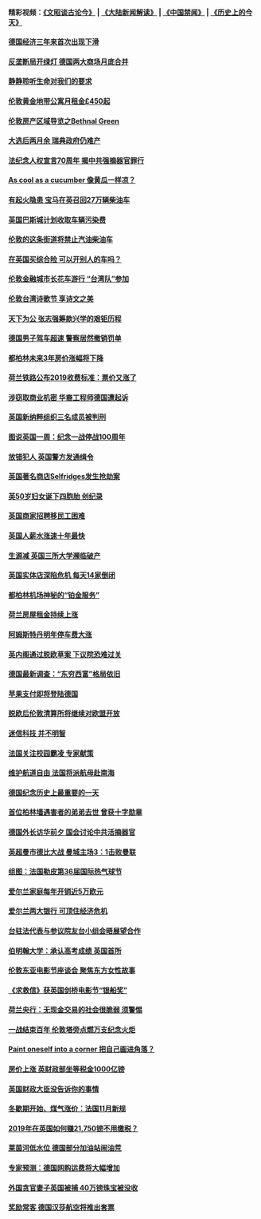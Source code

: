 #### 精彩视频：[《文昭谈古论今》](https://github.com/gfw-breaker/wenzhao/blob/master/README.md?t=11210331) | [《大陆新闻解读》](https://github.com/gfw-breaker/ntdtv-comedy/blob/master/README.md?t=11210331) | [《中国禁闻》](https://github.com/gfw-breaker/ntdtv-news/blob/master/README.md?t=11210331) | [《历史上的今天》](https://github.com/gfw-breaker/today-in-history/blob/master/README.md?t=11210331) 

#### [德国经济三年来首次出现下滑](../pages/nsc974/n10864011.md?t=11210331) 

#### [反垄断局开绿灯 德国两大商场月底合并](../pages/nsc974/n10864060.md?t=11210331) 

#### [静静聆听生命对我们的要求](../pages/nsc974/n10863738.md?t=11210331) 

#### [伦敦黄金地带公寓月租金£450起](../pages/nsc974/n10861788.md?t=11210331) 

#### [伦敦房产区域导览之Bethnal Green](../pages/nsc974/n10862184.md?t=11210331) 

#### [大选后两月余 瑞典政府仍难产](../pages/nsc974/n10861579.md?t=11210331) 

#### [法纪念人权宣言70周年 揭中共强摘器官罪行](../pages/nsc974/n10860106.md?t=11210331) 

#### [As cool as a cucumber 像黄瓜一样凉？](../pages/nsc974/n10859489.md?t=11210331) 

#### [有起火隐患 宝马在英召回27万辆柴油车](../pages/nsc974/n10859484.md?t=11210331) 

#### [英国巴斯城计划收取车辆污染费](../pages/nsc974/n10859479.md?t=11210331) 

#### [伦敦的这条街道将禁止汽油柴油车](../pages/nsc974/n10859470.md?t=11210331) 

#### [在英国买综合险 可以开别人的车吗？](../pages/nsc974/n10859464.md?t=11210331) 

#### [伦敦金融城市长花车游行 “台湾队”参加](../pages/nsc974/n10858774.md?t=11210331) 

#### [伦敦台湾诗歌节 享诗文之美](../pages/nsc974/n10858757.md?t=11210331) 

#### [天下为公 张志强筹款兴学的艰钜历程](../pages/nsc974/n10858732.md?t=11210331) 

#### [德国男子驾车超速 警察居然撤销罚单](../pages/nsc974/n10856259.md?t=11210331) 

#### [都柏林未来3年房价涨幅将下降](../pages/nsc974/n10856230.md?t=11210331) 

#### [荷兰铁路公布2019收费标准：票价又涨了](../pages/nsc974/n10856218.md?t=11210331) 

#### [涉窃取商业机密 华裔工程师德国遭起诉](../pages/nsc974/n10854819.md?t=11210331) 

#### [英国新纳粹组织三名成员被判刑](../pages/nsc974/n10854209.md?t=11210331) 

#### [图说英国一周：纪念一战停战100周年](../pages/nsc974/n10854258.md?t=11210331) 

#### [放错犯人 英国警方发通缉令](../pages/nsc974/n10854253.md?t=11210331) 

#### [英国著名商店Selfridges发生抢劫案](../pages/nsc974/n10854242.md?t=11210331) 

#### [英50岁妇女诞下四胞胎 创纪录](../pages/nsc974/n10854237.md?t=11210331) 

#### [英国商家招聘移民工困难](../pages/nsc974/n10854233.md?t=11210331) 

#### [英国人薪水涨速十年最快](../pages/nsc974/n10854228.md?t=11210331) 

#### [生源减 英国三所大学濒临破产](../pages/nsc974/n10854219.md?t=11210331) 

#### [英国实体店深陷危机 每天14家倒闭](../pages/nsc974/n10854195.md?t=11210331) 

#### [都柏林机场神秘的“铂金服务”](../pages/nsc974/n10853840.md?t=11210331) 

#### [荷兰房屋租金持续上涨](../pages/nsc974/n10853784.md?t=11210331) 

#### [阿姆斯特丹明年停车费大涨](../pages/nsc974/n10853736.md?t=11210331) 

#### [英内阁通过脱欧草案 下议院恐难过关](../pages/nsc974/n10852462.md?t=11210331) 

#### [德国最新调查：“东穷西富”格局依旧](../pages/nsc974/n10852268.md?t=11210331) 

#### [苹果支付即将登陆德国](../pages/nsc974/n10852246.md?t=11210331) 

#### [脱欧后伦敦清算所将继续对欧盟开放](../pages/nsc974/n10852082.md?t=11210331) 

#### [迷信科技 并不明智](../pages/nsc974/n10851197.md?t=11210331) 

#### [法国关注校园霸凌 专家献策](../pages/nsc974/n10851199.md?t=11210331) 

#### [维护航道自由 法国将派航母赴南海](../pages/nsc974/n10851001.md?t=11210331) 

#### [德国纪念历史上最重要的一天](../pages/nsc974/n10849304.md?t=11210331) 

#### [首位柏林墙遇害者的弟弟去世 曾获十字勋章](../pages/nsc974/n10849268.md?t=11210331) 

#### [德国外长访华前夕 国会讨论中共活摘器官](../pages/nsc974/n10848903.md?t=11210331) 

#### [英超曼市德比大战 曼城主场3：1击败曼联](../pages/nsc974/n10848899.md?t=11210331) 

#### [组图：法国勒皮第36届国际热气球节](../pages/nsc974/n10845459.md?t=11210331) 

#### [爱尔兰家庭每年开销近5万欧元](../pages/nsc974/n10844726.md?t=11210331) 

#### [爱尔兰两大银行 可顶住经济危机](../pages/nsc974/n10844706.md?t=11210331) 

#### [台驻法代表与参议院友台小组会晤展望合作](../pages/nsc974/n10843796.md?t=11210331) 

#### [伯明翰大学：承认高考成绩 英国首所](../pages/nsc974/n10843334.md?t=11210331) 

#### [伦敦东亚电影节座谈会 聚焦东方女性故事](../pages/nsc974/n10843306.md?t=11210331) 

#### [《求救信》获英国剑桥电影节“银船奖”](../pages/nsc974/n10842268.md?t=11210331) 

#### [荷兰央行：无现金交易的社会很脆弱 须警惕](../pages/nsc974/n10841150.md?t=11210331) 

#### [一战结束百年 伦敦塔旁点燃万支纪念火炬](../pages/nsc974/n10841092.md?t=11210331) 

#### [Paint oneself into a corner 把自己画进角落？](../pages/nsc974/n10841190.md?t=11210331) 

#### [房价上涨 英财政部坐等税金1000亿镑](../pages/nsc974/n10841187.md?t=11210331) 

#### [英国财政大臣没告诉你的事情](../pages/nsc974/n10841141.md?t=11210331) 

#### [冬歇期开始、煤气涨价：法国11月新规](../pages/nsc974/n10841075.md?t=11210331) 

#### [2019年在英国如何赚21,750镑不用缴税？](../pages/nsc974/n10841101.md?t=11210331) 

#### [莱茵河低水位 德国部分加油站闹油荒](../pages/nsc974/n10841002.md?t=11210331) 

#### [专家预测：德国网购运费将大幅增加](../pages/nsc974/n10840951.md?t=11210331) 

#### [外国贪官妻子英国被捕 40万镑珠宝被没收](../pages/nsc974/n10838830.md?t=11210331) 

#### [奖励常客 德国汉莎航空将推出套票](../pages/nsc974/n10838351.md?t=11210331) 

